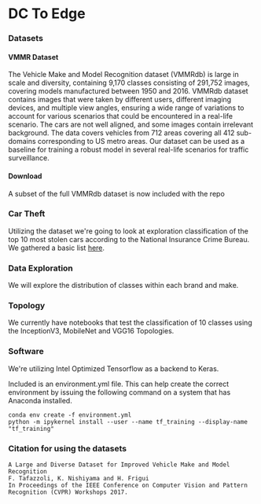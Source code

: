 # DC To Edge 

### Datasets 
#### VMMR Dataset
The Vehicle Make and Model Recognition dataset (VMMRdb) is large in scale and diversity, containing 9,170 classes consisting of 291,752 images, covering models manufactured between 1950 and 2016. VMMRdb dataset contains images that were taken by different users, different imaging devices, and multiple view angles, ensuring a wide range of variations to account for various scenarios that could be encountered in a real-life scenario. The cars are not well aligned, and some images contain irrelevant background. The data covers vehicles from 712 areas covering all 412 sub-domains corresponding to US metro areas. Our dataset can be used as a baseline for training a robust model in several real-life scenarios for traffic surveillance.  
#### Download
A subset of the full VMMRdb dataset is now included with the repo

### Car Theft
Utilizing the dataset we're going to look at exploration classification of the top 10 most stolen cars according to the National Insurance Crime Bureau.  We gathered a basic list [here](https://www.forbes.com/sites/jimgorzelany/2018/09/18/hottest-wheels-the-most-stolen-new-and-used-cars-in-the-u-s/#720ecbc55258).

### Data Exploration
We will explore the distribution of classes within each brand and make. 

### Topology 
We currently have notebooks that test the classification of 10 classes using the InceptionV3, MobileNet and VGG16 Topologies.

### Software
We're utilizing Intel Optimized Tensorflow as a backend to Keras.  

Included is an environment.yml file.  This can help create the correct environment by issuing the following command on a system that has Anaconda installed.

```
conda env create -f environment.yml
python -m ipykernel install --user --name tf_training --display-name "tf_training"
```
### Citation for using the datasets
```
A Large and Diverse Dataset for Improved Vehicle Make and Model Recognition
F. Tafazzoli, K. Nishiyama and H. Frigui
In Proceedings of the IEEE Conference on Computer Vision and Pattern Recognition (CVPR) Workshops 2017. 
```
